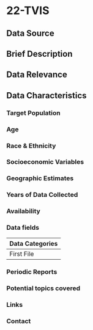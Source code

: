 # 22-TVIS

## Data Source

## Brief Description

## Data Relevance

## Data Characteristics

### Target Population

### Age

### Race & Ethnicity

### Socioeconomic Variables

### Geographic Estimates

### Years of Data Collected

### Availability

### Data fields 

| Data Categories |
| ---------- |
| First File |

### Periodic Reports

### Potential topics covered

### Links

### Contact
